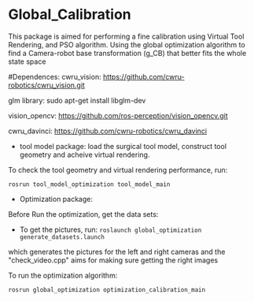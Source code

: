 # Global_Calibration

This package is aimed for performing a fine calibration using Virtual Tool Rendering, and PSO algorithm.
Using the global optimization algorithm to find a Camera-robot base transformation (g_CB) that better fits the whole state space 

#Dependences:
cwru_vision: https://github.com/cwru-robotics/cwru_vision.git

glm library: sudo apt-get install libglm-dev

vision_opencv: https://github.com/ros-perception/vision_opencv.git

cwru_davinci: https://github.com/cwru-robotics/cwru_davinci 

- tool model package: load the surgical tool model, construct tool geometry and acheive virtual rendering.

To check the tool geometry and virtual rendering performance, run:

`rosrun tool_model_optimization tool_model_main`

- Optimization package: 

Before Run the optimization, get the data sets:

- To get the pictures, run:
`roslaunch global_optimization generate_datasets.launch`

which generates the pictures for the left and right cameras and the "check_video.cpp" aims for making sure getting the right images


To run the optimization algorithm:

`rosrun global_optimization optimization_calibration_main`









